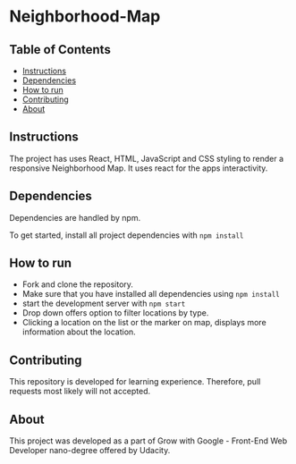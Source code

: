 # Neighborhood-Map

## Table of Contents

* [Instructions](#instructions)
* [Dependencies](#dependencies)
* [How to run](#how-to-run)
* [Contributing](#contributing)
* [About](#about)

## Instructions

The project has uses React, HTML, JavaScript and CSS styling to render a responsive Neighborhood Map.
It uses react for the apps interactivity.

## Dependencies

Dependencies are handled by npm.

To get started, install all project dependencies with `npm install`

## How to run
* Fork and clone the repository.
* Make sure that you have installed all dependencies using `npm install`
* start the development server with `npm start`
* Drop down offers option to filter locations by type.
* Clicking a location on the list or the marker on map, displays more information about the location.

## Contributing

This repository is developed for learning experience. Therefore, pull requests most likely will not accepted.

## About

This project was developed as a part of Grow with Google - Front-End Web Developer nano-degree offered by Udacity.
